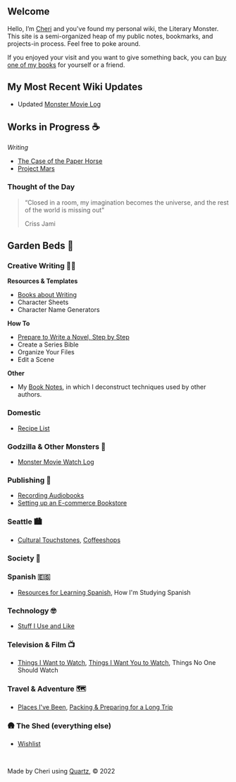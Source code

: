 

## Welcome 

Hello, I’m [Cheri](https://cheribaker.com/pages/about-the-author) and you've found my personal wiki, the Literary Monster. This site is a semi-organized heap of my public notes, bookmarks, and projects-in process. Feel free to poke around.

If you enjoyed your visit and you want to give something back, you can [buy one of my books](http://www.cheribaker.com) for yourself or a friend. 

## My Most Recent Wiki Updates

* Updated [Monster Movie Log](/notes/monster-watch)

## Works in Progress ☕

*Writing*
- [The Case of the Paper Horse](/notes/paper-horse.md)
- [Project Mars](/notes/project-mars.md)

### Thought of the Day

> “Closed in a room, my imagination becomes the universe, and the rest of the world is missing out"
> 
> Criss Jami


## Garden Beds 🌲

### **Creative Writing** ✍🏻

**Resources & Templates**
- [Books about Writing](/notes/books-about-writing.md)
- Character Sheets
- Character Name Generators

**How To**
- [Prepare to Write a Novel, Step by Step](/notes/prep-a-novel.md)
- Create a Series Bible
- Organize Your Files
- Edit a Scene

**Other**
- My [Book Notes](https://blog.literary.monster/tags/book-notes/), in which I deconstruct techniques used by other authors.

### **Domestic**

- [Recipe List](/notes/recipe-list.md)

###  **Godzilla & Other Monsters** 🏯

* [Monster Movie Watch Log](/notes/monster-watch.md)

###  **Publishing** 📖

- [Recording Audiobooks](/notes/recording-audiobooks.md)
- [Setting up an E-commerce Bookstore](/notes/direct-sales.md)

### **Seattle** 🏙️

- [Cultural Touchstones](/notes/culture.md), [Coffeeshops](/notes/coffeeshops.md)

###  **Society** 🤔

### **Spanish** 🇪🇸

* [Resources for Learning Spanish](/notes/spanish-learning-resources.md), How I'm Studying Spanish

### **Technology** 🤓

* [Stuff I Use and Like](/notes/technology.md)

### **Television & Film** 📺

- [Things I Want to Watch](/notes/want-to-watch.md), [Things I Want You to Watch](/notes/you-should-watch.md), Things No One Should Watch

### **Travel & Adventure** 🗺️

- [Places I've Been](/notes/places.md), [Packing & Preparing for a Long Trip](/notes/packing.md)

###  🛖 **The Shed (everything else)**

* [Wishlist](/notes/wishlist.md)

<br>

Made by Cheri using [Quartz](https://github.com/jackyzha0/quartz), © 2022
